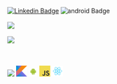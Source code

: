 [![Linkedin Badge][linkedin-shield]][linkedin-url]
![android Badge](https://img.shields.io/badge/Android-blue?style=flat-square&logo=android&logoColor=white&link=https://github.com/faniabdullah)
<br /><br>
<a href="https://www.credential.net/4af93945-5b72-465a-acab-0a33782b07f2">
<img height="100" src="https://api.accredible.com/v1/frontend/credential_website_embed_image/badge/39589513"></a>

<img align="" height='130px' src="https://github-readme-stats.vercel.app/api?username=faniabdullah&hide_title=true&show_icons=true&hide=contribs&count_private=true&line_height=21"/>

 <br /><br>
<code><img height="25" src="https://i.imgur.com/NVxEm1A.png"></code>
<code><img height="25" src="https://raw.githubusercontent.com/github/explore/80688e429a7d4ef2fca1e82350fe8e3517d3494d/topics/kotlin/kotlin.png"></code>
<code><img height="20" src="https://raw.githubusercontent.com/devicons/devicon/master/icons/android/android-original-wordmark.svg" alt="android"></code>
<code><img height="25" src="https://raw.githubusercontent.com/github/explore/80688e429a7d4ef2fca1e82350fe8e3517d3494d/topics/javascript/javascript.png"></code>
<code><img height="25" src="https://raw.githubusercontent.com/github/explore/80688e429a7d4ef2fca1e82350fe8e3517d3494d/topics/react-native/react-native.png"></code>
        
[linkedin-shield]: https://img.shields.io/badge/-faniabdullah-blue?style=flat-square&logo=Linkedin&logoColor=white
[linkedin-url]: https://www.linkedin.com/in/fani-abdullah/
